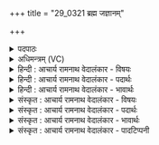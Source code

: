 +++
title = "29_0321 ब्रह्म जज्ञानम्"

+++
<details><summary>पदपाठः</summary>

ब्र꣡ह्म꣢꣯। ज꣣ज्ञान꣢म्। प्र꣢थम꣢म्। पु꣣र꣡स्ता꣢त्। वि। सी꣣मतः꣢। सु꣣रु꣡चः꣢। सु꣣। रु꣡चः꣢꣯। वे꣣नः꣢। अ꣣वरि꣡ति꣢। सः। बु꣣ध्न्याः꣡। उ꣣पमाः। उ꣣प। माः꣢। अ꣣स्य। विष्ठाः꣢। वि꣣। स्थाः꣢। स꣣तः꣢। च꣣। यो꣡नि꣢꣯म्। अ꣡स꣢꣯तः। अ। स꣣तः। च। वि꣢। व꣣रि꣡ति꣢। ३२१।
</details>

<details><summary>अधिमन्त्रम् (VC)</summary>

- इन्द्रः
- बुहस्पतिर्नकुलो वा
- त्रिष्टुप्
- धैवतः
- ऐन्द्रं काण्डम्
</details>

<details><summary>हिन्दी : आचार्य रामनाथ वेदालंकार - विषयः</summary>

अगले मन्त्र में सूर्य तथा परमेश्वर के महान् कार्य का वर्णन किया गया है।
</details>

<details><summary>हिन्दी : आचार्य रामनाथ वेदालंकार - पदार्थः</summary>

पदार्थान्वय -  प्रथम—सूर्य के पक्ष में। (प्रथमम्) श्रेष्ठ (ब्रह्म) महान् आदित्यरूप ज्योति (पुरस्तात्) पूर्व दिशा में (जज्ञानम्) प्रकट हो रही है। (वेनः) कान्तिमान् सूर्य ने (सीमतः) चारों ओर अथवा मर्यादापूर्वक (सुरुचः) सम्यक् रोचमान किरणों को (वि आवः) रात्रि के अन्धकार के अन्दर से आविर्भूत कर दिया है। (सः) वह सूर्य (उपमाः) सबके समीप स्थित (अस्य) इस जगत् की (विष्ठाः) विशेष रूप से स्थितिसाधक (बुध्न्याः) अन्तरिक्षवर्ती दिशाओं को (विवः) अपने प्रकाश से प्रकाशित करता है, और (सतः च) व्यक्त अर्थात् कार्यरूप में परिणत, (असतः च) और कारण के अन्दर अव्यक्तरुप से विद्यमान पदार्थ-समूह के (योनिम्) गृहरूप भूमण्डल को (विवः) प्रकाशित करता है ॥ द्वितीय—परमात्मा के पक्ष में। (प्रथमम्) श्रेष्ठ (ब्रह्म) जगत् का आदिकारण ब्रह्म (पुरस्तात्) पहले, सृष्टि के आदि में (जज्ञानम्) प्रकृति के गर्भ से महत् आदि जगत्प्रपञ्च का जनक हुआ। (वेनः) मेधावी उस परब्रह्म ने (सीमतः) मर्यादा से अर्थात् महदादि क्रम से व्यवस्थापूर्वक (सुरुचः) सुरोचमान पदार्थों को (वि आवः) उत्पन्न किया। (सः) उसी परब्रह्म ने (उपमाः) समीपता से धारण तथा आकर्षण की शक्तियों द्वारा एक-दूसरे को स्थिर रखनेवाले, और (अस्य) इस जगत् के (विष्ठाः) विशेष रूप से स्थिति के निमित्त (बुध्न्याः) आकाशस्थ सूर्य, चन्द्र, पृथिवी, तारे आदि लोकों को (विवः) प्रकाशित किया। उसी ने (सतः च) व्यक्त भूमि, जल, अग्नि, पवन आदि (असतः च) और अव्यक्त महत्, अहंकार, पञ्चतन्मात्रा आदि की (योनिम्) कारणभूत प्रकृति को (विवः) कार्य पदार्थों के रूप में प्रकट किया ॥९॥ इस मन्त्र में श्लेषालङ्कार है। ‘सतश्च-सतश्च’ की एक बार आवृत्ति में यमक है ॥९॥
</details>

<details><summary>हिन्दी : आचार्य रामनाथ वेदालंकार - भावार्थः</summary>

भावार्थ -  कान्तिमान् सूर्य पूर्व दिशा में प्रकट होता हुआ अपनी सुप्रदीप्त किरणों को आकाश और भूमि पर प्रसारित करता हुआ सब दिशाओं को तथा सौर जगत् को प्रकाशित करता है। कान्तिमान् मेधावी परमेश्वर प्रकृति के मध्य से सुरोचमान पदार्थों को और सूर्य, चन्द्र, पृथिवी, तारे आदि लोकों को प्रकट करता है। उस सूर्य का भली-भाँति उपयोग और उस परमेश्वर की स्तुति, प्रार्थना तथा उपासना सबको करनी चाहिए ॥९॥
</details>

<details><summary>संस्कृत : आचार्य रामनाथ वेदालंकार - विषयः</summary>

अथ सूर्यस्य परमेश्वरस्य च महत् कृत्यं वर्णयति।
</details>

<details><summary>संस्कृत : आचार्य रामनाथ वेदालंकार - पदार्थः</summary>

पदार्थान्वय -  प्रथमः—आदित्यपक्षे। (प्रथमम्) श्रेष्ठम् (ब्रह्म२) महद् आदित्यलक्षणं ज्योतिः। बृहि वृद्धौ धातोः, ‘बृंहेर्नोऽच्च। उ० ४।१४६’ इति मनिन्, नकारस्य च आकारादेशः। (पुरस्तात्) पूर्वस्यां दिशि (जज्ञानम्) जायमानं वर्तते। जनी प्रादुर्भावे दिवादिः, शानचि छान्दसः शपः श्लुः, तेन द्वित्वम्। (वेनः) कान्तिमान् आदित्यरूपः इन्द्रः। वेनो वेनतेः कान्तिकर्मणः। निरु० १०।३७। असौ आदित्यो वेनः, श० ७।४।१।१४। (सीमतः) सर्वतः मर्यादातो वा (सुरुचः) सुरोचनान् रश्मीन् (वि अवः) रात्रेस्तमसोऽभ्यन्तरात् विवृणोति। संहितायाम् आवः इति दीर्घत्वं छान्दसम्। (सः) असौ आदित्यः (उपमाः) सर्वेषाम् अन्तिकस्थाः। उपमे इत्यन्तिकनाम। निघं० २।१६। (अस्य) एतस्य जगतः (विष्ठाः३) विशेषेण स्थितिसाधिकाः (बुध्न्याः४) बुध्नम् अन्तरिक्षं, (तत्र) भवाः बुध्न्याः दिशः (विवः) स्वप्रकाशेन विवृणोति। किञ्च (सतः च) व्यक्तस्य, कार्यात्मना परिणतस्य (असतः च) अव्यक्तस्य, कारणे निलीनस्य च वस्तुजातस्य (योनिम्) गृहं, भूमण्डलमित्यर्थः। योनिरिति गृहनाम। निघं० ३।४। (विवः) विवृणोति प्रकाशयति। ‘वि अवः, विवः’ इत्यत्र वि पूर्वाद् वृञ् वरणे धातोर्लुङि ‘मन्त्रे घसह्वरणशवृ०। अ० २।४।८०’ इति च्लेर्लुक्, पक्षे छान्दसः अडभावः। लडर्थे लुङ्प्रयोगः ॥ अत्र यास्काचार्यः ‘सीम्’ इत्येतस्य निपातस्य प्रकरणे ब्रूते—सीम् इति परिग्रहार्थीयो वा पदपूरणो वा। ‘विसीमतः सुरुचो वेन आवः’ इति च। व्यवृणोत् सर्वत आदित्यः। सुरुच आदित्यरश्मयः सुरोचनात्। अपि वा सीम् इत्येतद् अनर्थकम् उपबन्धमाददीत पञ्चमीकर्माणम्। सीम्नः सीमतः मर्यादातः। सीमा मर्यादा विसीव्यति देशाविति। निरु० १।६ ॥ अथ द्वितीयः—परमात्मपक्षे। (प्रथमम्) श्रेष्ठम् (ब्रह्म) जगदादिकारणं परं ब्रह्म (पुरस्ताद्) पूर्वं सृष्ट्यादौ (जज्ञानम्५) प्रकृतिगर्भाद् महदादिजगत्प्रपञ्चस्य जनकम् अभवत्। यो जनयामास तद् जज्ञानम्, णेर्लुक्। (वेनः) मेधावी स इन्द्रः परमेश्वरः। वेनः इति मेधाविनाम। निघं० ३।१५। (सीमतः) मर्यादातः व्यवस्थापूर्वकं महदादिक्रमेण (सुरुचः) सुरोचमानान् पदार्थान् (वि अवः) व्यवृणोत्, उत्पादितवान्। (सः) असौ परमेश्वरः (उपमाः) उपेत्य मान्ति धारणाकर्षणशक्तिभिः परस्परं स्थिरीकुर्वन्ति तान्, अपि च (अस्य) एतस्य जगतः (विष्ठाः) विशेषेण स्थितिनिमित्तान् (बुध्न्याः६) बुध्ने अन्तरिक्षे भवान् सूर्यचन्द्रपृथिवीतारकादीन् लोकान् (विवः) व्यवृणोत् प्रकाशितवानस्ति। स एव (सतः च) व्यक्तस्य भूजलाग्निपवनादेः (असतः च) अव्यक्तस्य महदहंकारपञ्चतन्मात्रादेश्च (योनिम्) कारणं प्रकृतिम् (विवः) कार्यात्मना व्यवृणोत् ॥९॥७ अत्र श्लेषालङ्कारः। ‘सतश्च-सतश्च’ इत्यावृत्तौ यमकम् ॥९॥
</details>

<details><summary>संस्कृत : आचार्य रामनाथ वेदालंकार - भावार्थः</summary>

भावार्थ -  कान्तिमान् आदित्यः पूर्वस्यां दिशि जायमानः सन् स्वकीयान् सुप्रदीप्तान् रश्मीन् दिवि भुवि च प्रसारयन् सर्वा दिशः सौरं जगच्च प्रकाशयति। कान्तिमान् मेधावी परमेश्वरश्च प्रकृतेर्मध्यात् सुरोचमानान् पदार्थान् सूर्यचन्द्रपृथिवीतारकादीन् लोकांश्चाविष्कृणोति। तस्यादित्यस्य सम्यगुपयोगः, तस्य परमेश्वरस्य स्तुतिप्रार्थनोपासनानि च सर्वैः कर्तव्यानि ॥९॥
</details>

<details><summary>संस्कृत : आचार्य रामनाथ वेदालंकार - पादटिप्पनी</summary>

टिप्पनी -   १. य० १३।३ ऋषिः वत्सारः, देवता आदित्यः। अथ० ४।१।४ ऋषिः वेनः, देवता बृहस्पतिः, आदित्यः। अथ० ५।६।५ ऋषिः अथर्वा, देवता ब्रह्म। २. ब्रह्मेति बृहेर्वृद्ध्यर्थस्य बिभर्तेः भरणार्थस्य वा रूपम्। परिवृद्धत्वात् सर्वस्य वा भरणाद्, ब्रह्मशब्देन आदित्यमण्डलम् उच्यते—इति वि०। ३. विष्ठाः स्थितिसाधिकाः—इति य० २३।५८ भाष्ये द०। विष्टभ्य स्थात्रीः—इति वि०। वितिष्ठन्ते प्रतिष्ठन्ते इति विष्ठाः आपः—इति भ०। विष्ठाः विशेषेण स्थापितवान्—इति सा०। ४. बुध्नम् अन्तरिक्षम्, तस्मिन् भवाः बुध्न्याः दिशः—इति वि०। ५. (जज्ञानम्) सर्वस्य जनकं, विज्ञातृ—इति य० १३।३ भाष्ये द०। ‘सर्वत्र जज्ञानस्य जनक एवार्थ उच्यते। तद्यथा ऋ० ३।१।४, ऋ० ६।२१।७, ऋ० ३।४४।४ द० भाष्ये’ इति तत्रैव ब्रह्मदत्तजिज्ञासुसंस्करणे टिप्पणी। ६. (बुध्न्याः) बुध्ने जलसंबद्धेऽन्तरिक्षे भवाः सूर्यचन्द्रपृथिवीतारकादयो लोकाः—इति य० १३।३ भाष्ये द०। ७. यजुर्भाष्ये दयानन्दर्षिर्मन्त्रमेतं ‘किंस्वरूपं ब्रह्म जनैरुपास्यमिति’ विषये व्याख्यातवान्।
</details>